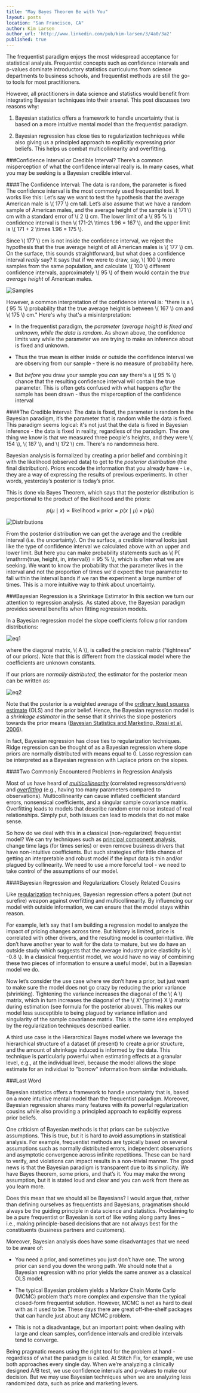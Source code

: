 ```yaml
---
title: "May Bayes Theorem Be with You"
layout: posts
location: "San Francisco, CA"
author: Kim Larsen
author_url: 'http://www.linkedin.com/pub/kim-larsen/3/4a0/3a2'
published: true
---
```


The frequentist paradigm enjoys the most widespread acceptance for
statistical analysis. Frequentist concepts such as confidence intervals
and p-values dominate introductory statistics curriculums from science
departments to business schools, and frequentist methods are still the
go-to tools for most practitioners.

However, all practitioners in data science and statistics would benefit
from integrating Bayesian techniques into their arsenal. This post
discusses two reasons why:

1.  Bayesian statistics offers a framework to handle uncertainty
    that is based on a more intuitive mental model than the
    frequentist paradigm.

2.  Bayesian regression has close ties to regularization techniques while also
    giving us a principled approach to explicitly expressing prior beliefs. This
    helps us combat multicollinearity and overfitting.


###Confidence Interval or Credible Interval?
There’s a common misperception of what the confidence interval really is.
In many cases, what you may be seeking is a Bayesian credible interval.

####The Confidence Interval: The data is random, the parameter is fixed
The confidence interval is the most commonly used frequentist tool. It
works like this: Let’s say we want to test the hypothesis that the
average American male is \\( 177 \\) cm tall. Let’s also assume that we have a
random sample of American males, and the average height of the sample is
\\( 171 \\) cm with a standard error of \\( 2 \\) cm. The lower limit of a \\( 95 \% \\)
confidence interval is then  \\( 171-2\ \times 1.96 = 167 \\), and the upper limit is
\\( 171 + 2 \times 1.96 = 175 \\).

Since \\( 177 \\) cm is not inside the confidence interval, we reject the
hypothesis that the true average height of all American males is \\( 177 \\) cm.
On the surface, this sounds straightforward, but what does a confidence
interval *really* say? It says that if we were to draw, say, \\( 100 \\) more
samples from the same population, and calculate \\( 100 \\) different confidence
intervals, approximately \\( 95 \\) of them would contain the *true average
height* of American males.

![Samples](/assets/images/blog/samples.png)

However, a common interpretation of the confidence interval is: "there
is a \\( 95 \% \\) probability that the true average height is between \\( 167 \\) cm and
\\( 175 \\) cm." Here's why that's a misinterpretation:

-   In the frequentist paradigm, the *parameter (average height) is
    fixed and unknown*, *while the data is random*. As shown above,
    the confidence limits vary while the parameter we are trying to
    make an inference about is fixed and unknown.

-   Thus the true mean is either inside or outside the confidence
    interval we are observing from our sample - there is no measure of
    probability here.

-   But *before* you draw your sample you *can* say there's a \\( 95 \% \\) chance
    that the resulting confidence interval will contain the true
    parameter. This is often gets confused with what happens *after*
    the sample has been drawn - thus the misperception of the
    confidence interval

####The Credible Interval: The data is fixed, the parameter is random
In the Bayesian paradigm, it’s the parameter that is random while the
data is fixed. This paradigm seems logical: it's not just that the data
is fixed in Bayesian inference - the data is fixed in reality,
regardless of the paradigm. The one thing we know is that we measured
three people's heights, and they were \\( 154 \\), \\( 187 \\), and \\( 172 \\) cm. There's no
randomness here.

Bayesian analysis is formalized by creating a prior belief and combining
it with the likelihood (observed data) to get to the *posterior
distribution* (the final distribution). Priors encode the information
that you already have - i.e., they are a way of expressing the results
of previous experiments. In other words, yesterday’s posterior is
today’s prior.

This is done via Bayes Theorem, which says that the posterior
distribution is proportional to the product of the likelihood and the
priors:

$$ p(\mu \mid x) \propto \mathrm{likelihood} \times \mathrm{prior} = p(x \mid \mu) \times p(\mu) $$

![Distributions](/assets/images/blog/dists.png)

From the posterior distribution we can get the average and the credible
interval (i.e. the uncertainty). On the surface, a credible interval
looks just like the type of confidence interval we calculated above with
an upper and lower limit. But here you can make probability statements
such as \\( P( \mathrm{true\, height\, in\, interval}) = 95 \% \\), which is often what we are
seeking. We want to know the probability that the parameter lives in the
interval and not the proportion of times we'd expect the true parameter
to fall within the interval bands if we ran the experiment a large
number of times. This is a more intuitive way to think about
uncertainty.

###Bayesian Regression is a Shrinkage Estimator
In this section we turn our attention to regression analysis. As stated above, the Bayesian paradigm provides several benefits when fitting regression models.

In a Bayesian regression model the slope coefficients follow prior
random distributions:

![eq1](/assets/images/blog/eq1.png)

where the diagonal matrix, \\( A \\), is called the precision matrix
(“tightness” of our priors). Note that this is different from the
classical model where the coefficients are unknown constants.

If our priors are *normally distributed*, the estimator for the
posterior mean can be written as:

![eq2](/assets/images/blog/eq2.png)

Note that the posterior is a weighted average of the [ordinary least
squares
estimate](http://en.wikipedia.org/wiki/Ordinary_least_squares)
(OLS) and the prior belief. Hence, the Bayesian regression model is a
*shrinkage estimator* in the sense that it shrinks the slope posteriors
towards the prior means ([Bayesian Statistics and Marketing, Rossi et al, 2006](http://www.perossi.org/home/bsm-1)).

In fact, Bayesian regression has close ties to regularization
techniques. Ridge regression can be thought of as a Bayesian regression
where slope priors are normally distributed with means equal to 0. Lasso
regression can be interpreted as a Bayesian regression with Laplace
priors on the slopes.

####Two Commonly Encountered Problems in Regression Analysis

Most of us have heard of [*multicollinearity*](http://en.wikipedia.org/wiki/Multicollinearity) (correlated
regressors/drivers) and [*overfitting*](http://en.wikipedia.org/wiki/Overfitting) (e.g., having too many parameters
compared to observations). Multicollinearity can cause inflated
coefficient standard errors, nonsensical coefficients, and a singular
sample covariance matrix. Overfitting leads to models that describe
random error noise instead of real relationships. Simply put, both
issues can lead to models that do not make sense.

So how do we deal with this in a classical (non-regularized) frequentist
model? We can try techniques such as [principal component analysis](http://en.wikipedia.org/wiki/Principal_component_analysis), change time lags (for times
series) or even remove business drivers that have non-intuitive
coefficients. But such strategies offer little chance of getting an
interpretable and robust model if the input data is thin and/or plagued
by collinearity. We need to use a more forceful tool - we need to take
control of the assumptions of our model.

####Bayesian Regression and Regularization: Closely Related Cousins

Like [regularization](http://en.wikipedia.org/wiki/Regularization_(mathematics)) techniques, Bayesian regression offers a potent (but
not surefire) weapon against overfitting and multicollinearity. By
influencing our model with outside information, we can ensure that the
model stays within reason.

For example, let’s say that I am building a regression model to analyze
the impact of pricing changes across time. But history is limited, price
is correlated with other drivers, and the resulting model is
counterintuitive. We don’t have another year to wait for the data to
mature, but we do have an outside study which suggests that the average
industry price elasticity is \\( -0.8 \\). In a classical frequentist model, we
would have no way of combining these two pieces of information to ensure
a useful model, but in a Bayesian model we do.

Now let’s consider the use case where we don’t have a prior, but just
want to make sure the model does not go crazy by reducing the prior
variance (shrinking). Tightening the variance increases the diagonal of
the \\( A \\) matrix, which in turn increases the diagonal of the \\( X^{\prime} X \\)
matrix during estimation (see formula for the posterior above). This
makes our model less susceptible to being plagued by variance inflation
and singularity of the sample covariance matrix. This is the same idea
employed by the regularization techniques described earlier.

A third use case is the Hierarchical Bayes model where we leverage the
hierarchical structure of a dataset (if present) to create a prior structure,
and the amount of shrinkage induced is informed by the data. This technique is
particularly powerful when estimating effects at a granular level, e.g., at the
individual level, because the model allows the slope estimate for an individual
to "borrow" information from similar individuals.

###Last Word

Bayesian statistics offers a framework to handle uncertainty that is,
based on a more intuitive mental model than the frequentist paradigm.
Moreover, Bayesian regression shares many features with its powerful
regularization cousins while also providing a principled approach to
explicitly express prior beliefs.

One criticism of Bayesian methods is that priors can be subjective
assumptions. This is true, but it is hard to avoid assumptions in
statistical analysis. For example, frequentist methods are typically
based on several assumptions such as normally distributed errors,
independent observations and asymptotic convergence across infinite
repetitions. These can be hard to verify, and violations can impact
results in a non-trivial manner. The good news is that the Bayesian
paradigm is transparent due to its simplicity. We have Bayes theorem,
some priors, and that’s it. You may make the wrong assumption, but it is
stated loud and clear and you can work from there as you learn more.

Does this mean that we should all be Bayesians? I would argue that,
rather than defining ourselves as frequentists and Bayesians, pragmatism
should always be the guiding principle in data science and statistics.
Proclaiming to be a pure frequentist or Bayesian is sort of like voting
along party lines – i.e., making principle-based decisions that are not
always best for the constituents (business partners and customers).

Moreover, Bayesian analysis does have some disadvantages that we need to
be aware of:

-   You need a prior, and sometimes you just don’t have one. The wrong
    prior can send you down the wrong path. We should note that a
    Bayesian regression with no prior yields the same answer as a
    classical OLS model.

-   The typical Bayesian problem yields a Markov Chain Monte Carlo
    (MCMC) problem that’s more complex and expensive than the typical
    closed-form frequentist solution. However, MCMC is not as hard to
    deal with as it used to be. These days there are great
    off-the-shelf packages that can handle just about any MCMC
    problem.

-   This is not a disadvantage, but an important point: when dealing
    with large and clean samples, confidence intervals and credible
    intervals tend to converge.

Being pragmatic means using the right tool for the problem at hand -
regardless of what the paradigm is called. At Stitch Fix, for example,
we use both approaches every single day. When we’re analyzing a
clinically designed A/B test, we use confidence intervals and p-values
to make our decision. But we may use Bayesian techniques when we are
analyzing less randomized data, such as price and marketing levers.
